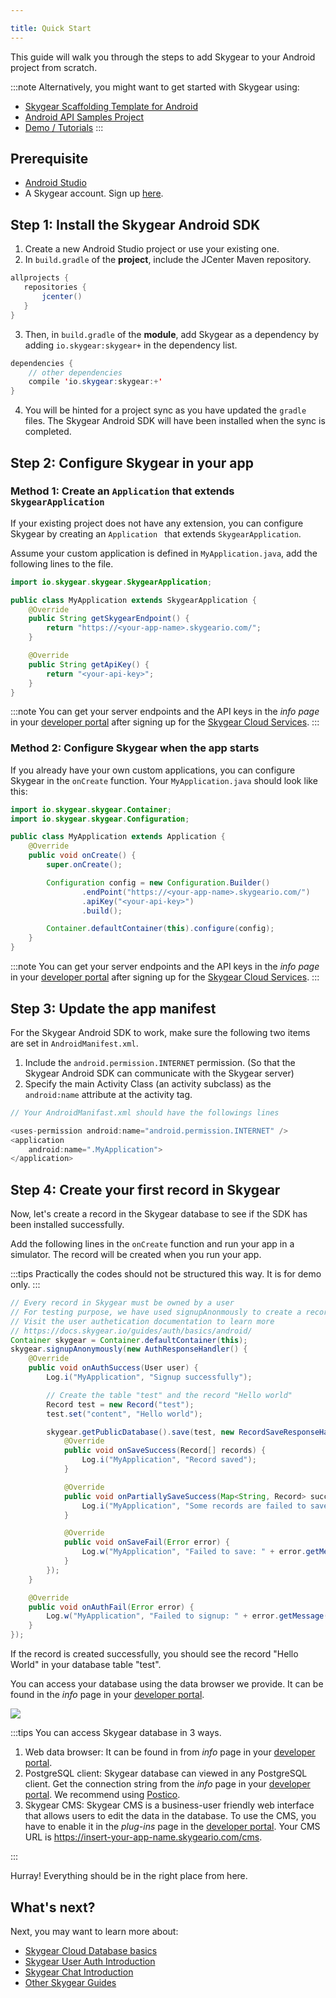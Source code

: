 ```yaml
---

title: Quick Start
---
```


This guide will walk you through the steps to add Skygear to your Android project from scratch.

:::note
Alternatively, you might want to get started with Skygear using:
* [Skygear Scaffolding Template for Android](https://github.com/SkygearIO/skygear-Scaffolding-Android)
* [Android API Samples Project](https://github.com/SkygearIO/skygear-SDK-Android/tree/master/skygear_example)
* [Demo / Tutorials](https://github.com/skygear-demo/)
:::

## Prerequisite

- [Android Studio](https://developer.android.com/studio/index.html)
- A Skygear account. Sign up [here](https://portal.skygear.io/signup).

## Step 1: Install the Skygear Android SDK

1. Create a new Android Studio project or use your existing one.
2. In `build.gradle` of the **project**, include the JCenter Maven repository.

```java
allprojects {
   repositories {
       jcenter()
   }
}
```

3. Then, in `build.gradle` of the **module**, add Skygear as a dependency by adding `io.skygear:skygear+` in the dependency list.

```java   
dependencies {
    // other dependencies
    compile 'io.skygear:skygear:+'
}
```

4. You will be hinted for a project sync as you have updated the `gradle` files. The Skygear Android SDK will have been installed when the sync is completed.

## Step 2: Configure Skygear in your app

### Method 1: Create an `Application` that extends `SkygearApplication`

If your existing project does not have any extension, you can configure Skygear by creating an `Application ` that extends `SkygearApplication`.

Assume your custom application is defined in `MyApplication.java`, add the following lines to the file.

```java
import io.skygear.skygear.SkygearApplication;

public class MyApplication extends SkygearApplication {
    @Override
    public String getSkygearEndpoint() {
        return "https://<your-app-name>.skygeario.com/";
    }

    @Override
    public String getApiKey() {
        return "<your-api-key>";
    }
}
```
:::note
You can get your server endpoints and the API keys in the _info page_ in your [developer portal](https://portal.skygear.io/apps) after signing up for the [Skygear Cloud Services](https://portal.skygear.io/signup).
:::

### Method 2: Configure Skygear when the app starts

If you already have your own custom applications, you can configure Skygear in the `onCreate` function. Your `MyApplication.java` should look like this:

```java
import io.skygear.skygear.Container;
import io.skygear.skygear.Configuration;

public class MyApplication extends Application {
    @Override
    public void onCreate() {
        super.onCreate();

        Configuration config = new Configuration.Builder()
                .endPoint("https://<your-app-name>.skygeario.com/")
                .apiKey("<your-api-key>")
                .build();

        Container.defaultContainer(this).configure(config);
    }
}

```

:::note
You can get your server endpoints and the API keys in the _info page_ in your [developer portal](https://portal.skygear.io/apps) after signing up for the [Skygear Cloud Services](https://portal.skygear.io/signup).
:::

## Step 3: Update the app manifest
For the Skygear Android SDK to work, make sure the following two items are set in `AndroidManifest.xml`.

1. Include the `android.permission.INTERNET` permission. (So that the Skygear Android SDK can communicate with the Skygear server)
2. Specify the main Activity Class (an activity subclass) as the `android:name`  attribute at the activity tag.

```java
// Your AndroidManifast.xml should have the followings lines

<uses-permission android:name="android.permission.INTERNET" />
<application
    android:name=".MyApplication">
</application>
```


## Step 4: Create your first record in Skygear
Now, let's create a record in the Skygear database to see if the SDK has been installed successfully.

Add the following lines in the `onCreate` function and run your app in a simulator. The record will be created when you run your app.

:::tips
Practically the codes should not be structured this way. It is for demo only.
:::

```java
// Every record in Skygear must be owned by a user
// For testing purpose, we have used signupAnonmously to create a record
// Visit the user authetication documentation to learn more
// https://docs.skygear.io/guides/auth/basics/android/
Container skygear = Container.defaultContainer(this);
skygear.signupAnonymously(new AuthResponseHandler() {
    @Override
    public void onAuthSuccess(User user) {
        Log.i("MyApplication", "Signup successfully");

        // Create the table "test" and the record "Hello world"
        Record test = new Record("test");
        test.set("content", "Hello world");

        skygear.getPublicDatabase().save(test, new RecordSaveResponseHandler() {
            @Override
            public void onSaveSuccess(Record[] records) {
                Log.i("MyApplication", "Record saved");
            }

            @Override
            public void onPartiallySaveSuccess(Map<String, Record> successRecords, Map<String, Error> errors) {
                Log.i("MyApplication", "Some records are failed to save");
            }

            @Override
            public void onSaveFail(Error error) {
                Log.w("MyApplication", "Failed to save: " + error.getMessage(), error);
            }
        });
    }

    @Override
    public void onAuthFail(Error error) {
        Log.w("MyApplication", "Failed to signup: " + error.getMessage(), error);
    }
});
```

If the record is created successfully, you should see the record "Hello World" in your database table "test".

You can access your database using the data browser we provide. It can be found in the _info_ page in your [developer portal](https://portal.skygear.io/apps).

![](https://i.imgur.com/Jmvsjv0.png)

:::tips
You can access Skygear database in 3 ways.
1. Web data browser: It can be found in from  _info_ page in your [developer portal](https://portal.skygear.io/apps).
2. PostgreSQL client: Skygear database can viewed in any PostgreSQL client. Get the connection string from the _info_ page in your [developer portal](https://portal.skygear.io/apps). We recommend using [Postico](https://eggerapps.at/postico/).
3. Skygear CMS: Skygear CMS is a business-user friendly web interface that allows users to edit the data in the database. To use the CMS, you have to enable it in the _plug-ins_ page in the [developer portal](https://portal.skygear.io/apps). Your CMS URL is https://insert-your-app-name.skygeario.com/cms.

:::

Hurray! Everything should be in the right place from here.

## What's next?
Next, you may want to learn more about:
* [Skygear Cloud Database basics](https://docs.skygear.io/guides/cloud-db/basics/android/)
* [Skygear User Auth Introduction](https://docs.skygear.io/guides/auth/basics/android/)
* [Skygear Chat Introduction](https://docs.skygear.io/guides/chat/basics/android/)
* [Other Skygear Guides](https://docs.skygear.io/)
